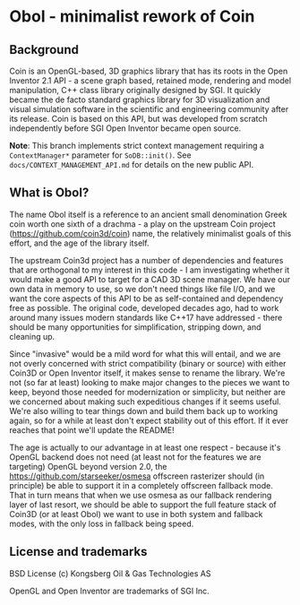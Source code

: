 # Obol - minimalist rework of Coin

## Background

Coin is an OpenGL-based, 3D graphics library that has its roots in the
Open Inventor 2.1 API - a scene graph based,
retained mode, rendering and model manipulation, C++ class library
originally designed by SGI.  It quickly became the de facto standard
graphics library for 3D visualization and visual simulation software
in the scientific and engineering community after its release.
Coin is based on this API, but was developed from
scratch independently before SGI Open Inventor became open source.

**Note**: This branch implements strict context management requiring a `ContextManager*` 
parameter for `SoDB::init()`. See `docs/CONTEXT_MANAGEMENT_API.md` for details on the 
new public API.

## What is Obol?

The name Obol itself is a reference to an ancient small denomination Greek coin
worth one sixth of a drachma - a play on the upstream Coin project
(https://github.com/coin3d/coin) name, the relatively minimalist goals of this
effort, and the age of the library itself.

The upstream Coin3d project has a number of dependencies and features that are
orthogonal to my interest in this code - I am investigating whether it would
make a good API to target for a CAD 3D scene manager.  We have our own data in
memory to use, so we don't need things like file I/O, and we want the core
aspects of this API to be as self-contained and dependency free as possible.
The original code, developed decades ago, had to work around many issues modern
standards like C++17 have addressed - there should be many opportunities for
simplification, stripping down, and cleaning up.

Since "invasive" would be a mild word for what this will entail, and we are not
overly concerned with strict compatibility (binary or source) with either
Coin3D or Open Inventor itself, it makes sense to rename the library.  We're
not (so far at least) looking to make major changes to the pieces we want to
keep, beyond those needed for modernization or simplicity, but neither are we
concerned about making such expeditious changes if it seems useful.  We're also
willing to tear things down and build them back up to working again, so for a
while at least don't expect stability out of this effort.  If it ever reaches
that point we'll update the README!

The age is actually to our advantage in at least one respect - because it's
OpenGL backend does not need (at least not for the features we are targeting)
OpenGL beyond version 2.0, the https://github.com/starseeker/osmesa offscreen
rasterizer should (in principle) be able to support it in a completely
offscreen fallback mode.  That in turn means that when we use osmesa as our
fallback rendering layer of last resort, we should be able to support the full
feature stack of Coin3D (or at least Obol) we want to use in both system and
fallback modes, with the only loss in fallback being speed.

## License and trademarks

BSD License (c) Kongsberg Oil & Gas Technologies AS

OpenGL and Open Inventor are trademarks of SGI Inc. 

